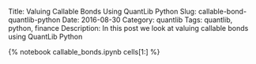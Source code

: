 Title: Valuing Callable Bonds Using QuantLib Python
Slug: callable-bond-quantlib-python
Date: 2016-08-30
Category: quantlib
Tags: quantlib, python, finance
Description: In this post we look at valuing callable bonds using QuantLib Python

{% notebook  callable_bonds.ipynb cells[1:]  %}


